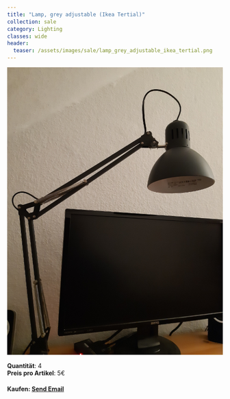 ```yaml
---
title: "Lamp, grey adjustable (Ikea Tertial)"
collection: sale
category: Lighting
classes: wide
header: 
  teaser: /assets/images/sale/lamp_grey_adjustable_ikea_tertial.png
---
```




<a href="">
  <img src="/assets/images/sale/lamp_grey_adjustable_ikea_tertial.png" alt="Lamp, grey adjustable (Ikea Tertial)">
</a>

   **Quantit&#228;t**: 4  
   **Preis pro Artikel**: 5€  


#### Kaufen: <a href = "mailto:digitaldasler@gmail.com?subject=Lamp, grey adjustable (Ikea Tertial)">Send Email</a>

